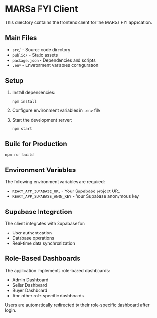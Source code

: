 # MARSa FYI Client

This directory contains the frontend client for the MARSa FYI application.

## Main Files

- `src/` - Source code directory
- `public/` - Static assets
- `package.json` - Dependencies and scripts
- `.env` - Environment variables configuration

## Setup

1. Install dependencies:
   ```
   npm install
   ```

2. Configure environment variables in `.env` file

3. Start the development server:
   ```
   npm start
   ```

## Build for Production

```
npm run build
```

## Environment Variables

The following environment variables are required:

- `REACT_APP_SUPABASE_URL` - Your Supabase project URL
- `REACT_APP_SUPABASE_ANON_KEY` - Your Supabase anonymous key

## Supabase Integration

The client integrates with Supabase for:
- User authentication
- Database operations
- Real-time data synchronization

## Role-Based Dashboards

The application implements role-based dashboards:
- Admin Dashboard
- Seller Dashboard
- Buyer Dashboard
- And other role-specific dashboards

Users are automatically redirected to their role-specific dashboard after login.